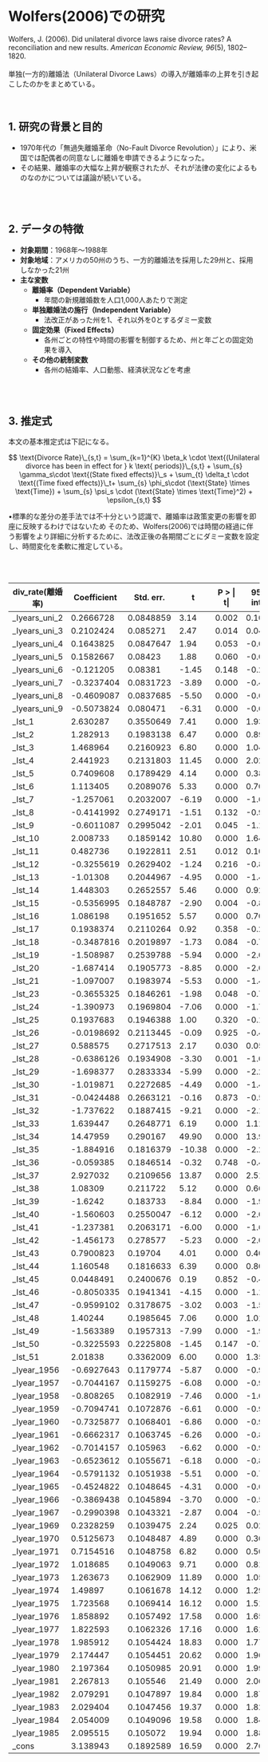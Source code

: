 
# Wolfers(2006)での研究

Wolfers, J. (2006). Did unilateral divorce laws raise divorce rates? A reconciliation and new results. *American Economic Review, 96*(5), 1802–1820.
<br>
<br>
単独(一方的)離婚法（Unilateral Divorce Laws）の導入が離婚率の上昇を引き起こしたのかをまとめている。


<br>


## 1. 研究の背景と目的
- 1970年代の「無過失離婚革命（No-Fault Divorce Revolution）」により、米国では配偶者の同意なしに離婚を申請できるようになった。
- その結果、離婚率の大幅な上昇が観察されたが、それが法律の変化によるものなのかについては議論が続いている。

<br>
<br>


## 2. データの特徴
- **対象期間**：1968年～1988年
- **対象地域**：アメリカの50州のうち、一方的離婚法を採用した29州と、採用しなかった21州
- **主な変数**
  - **離婚率（Dependent Variable）**  
    - 年間の新規離婚数を人口1,000人あたりで測定
  - **単独離婚法の施行（Independent Variable）**  
    - 法改正があった州を1、それ以外を0とするダミー変数
  - **固定効果（Fixed Effects）**  
    - 各州ごとの特性や時間の影響を制御するため、州と年ごとの固定効果を導入
  - **その他の統制変数**  
    - 各州の結婚率、人口動態、経済状況などを考慮


<br>
<br>

## 3. 推定式

本文の基本推定式は下記になる。

$$
\text{Divorce Rate}\_{s,t} = \sum_{k=1}^{K} \beta_k \cdot \text{(Unilateral divorce has been in effect for } k \text{ periods)}\_{s,t} + \sum_{s} \gamma_s\cdot \text{(State fixed effects)}\_s + \sum_{t} \delta_t \cdot \text{(Time fixed effects)}\_t+ \sum_{s} \phi_s\cdot (\text{State} \times \text{Time}) + \sum_{s} \psi_s \cdot (\text{State} \times \text{Time}^2) + \epsilon_{s,t}
$$

•標準的な差分の差手法では不十分という認識で、離婚率は政策変更の影響を即座に反映するわけではないため
そのため、Wolfers(2006)では時間の経過に伴う影響をより詳細に分析するために、法改正後の各期間ごとにダミー変数を設定し、時間変化を柔軟に推定している。


<br>
<br>

| div_rate(離婚率)    | Coefficient      | Std. err.    | t | P > \| t\| |  95% conf interval(l)   | 95% conf interval(U) |
|-----------------|------------|-------------|------|------|----------------------|----------------------|
| _Iyears_uni_2   | 0.2666728   | 0.0848859 | 3.14 | 0.002| 0.1001686         | 0.4331769         |
| _Iyears_uni_3   | 0.2102424   | 0.085271  | 2.47 | 0.014| 0.0429829         | 0.3775019         |
| _Iyears_uni_4   | 0.1643825   | 0.0847647 | 1.94 | 0.053| -0.0018839        | 0.3306489         |
| _Iyears_uni_5   | 0.1582667   | 0.08423   | 1.88 | 0.060| -0.0069509        | 0.3234844         |
| _Iyears_uni_6   | -0.121205   | 0.08381   | -1.45| 0.148| -0.2855988        | 0.0431887         |
| _Iyears_uni_7   | -0.3237404  | 0.0831723 | -3.89| 0.000| -0.4868832        | -0.1605975        |
| _Iyears_uni_8   | -0.4609087  | 0.0837685 | -5.50| 0.000| -0.6252211        | -0.2965964        |
| _Iyears_uni_9   | -0.5073824  | 0.080471  | -6.31| 0.000| -0.6652267        | -0.3495382        |
| _Ist_1          | 2.630287    | 0.3550649 | 7.41 | 0.000| 1.933825          | 3.326749          |
| _Ist_2          | 1.282913    | 0.1983138 | 6.47 | 0.000| 0.8939191         | 1.671906          |
| _Ist_3          | 1.468964    | 0.2160923 | 6.80 | 0.000| 1.045097          | 1.89283           |
| _Ist_4          | 2.441923    | 0.2131803 | 11.45| 0.000| 2.023769          | 2.860077          |
| _Ist_5          | 0.7409608   | 0.1789429 | 4.14 | 0.000| 0.3899633         | 1.091958          |
| _Ist_6          | 1.113405    | 0.2089076 | 5.33 | 0.000| 0.703632          | 1.523179          |
| _Ist_7          | -1.257061   | 0.2032007 | -6.19| 0.000| -1.655641         | -0.8584821        |
| _Ist_8          | -0.4141992  | 0.2749171 | -1.51| 0.132| -0.9534506        | 0.1250523         |
| _Ist_9          | -0.6011087  | 0.2995042 | -2.01| 0.045| -1.188588         | -0.0136294        |
| _Ist_10         | 2.008733    | 0.1859142 | 10.80| 0.000| 1.644061          | 2.373405          |
| _Ist_11         | 0.482736    | 0.1922811 | 2.51 | 0.012| 0.1055755         | 0.8598965         |
| _Ist_12         | -0.3255619  | 0.2629402 | -1.24| 0.216| -0.8413206        | 0.1901967         |
| _Ist_13         | -1.01308    | 0.2044967 | -4.95| 0.000| -1.414201         | -0.6119582        |
| _Ist_14         | 1.448303    | 0.2652557 | 5.46 | 0.000| 0.9280022         | 1.968603          |
| _Ist_15         | -0.5356995  | 0.1848787 | -2.90| 0.004| -0.8983402        | -0.1730589        |
| _Ist_16         | 1.086198    | 0.1951652 | 5.57 | 0.000| 0.7033802         | 1.469015          |
| _Ist_17         | 0.1938374   | 0.2110264 | 0.92 | 0.358| -0.220092         | 0.6077669         |
| _Ist_18         | -0.3487816  | 0.2019897 | -1.73| 0.084| -0.7449854        | 0.0474222         |
| _Ist_19         | -1.508987   | 0.2539788 | -5.94| 0.000| -2.007168         | -1.010806         |
| _Ist_20         | -1.687414   | 0.1905773 | -8.85| 0.000| -2.061233         | -1.313596         |
| _Ist_21         | -1.097007   | 0.1983974 | -5.53| 0.000| -1.486165         | -0.7078496        |
| _Ist_23         | -0.3655325  | 0.1846261 | -1.98| 0.048| -0.7276776        | -0.0033874        |
| _Ist_24         | -1.390973   | 0.1969804 | -7.06| 0.000| -1.777351         | -1.004595         |
| _Ist_25         | 0.1937683   | 0.1946388 | 1.00 | 0.320| -0.1880167        | 0.5755533         |
| _Ist_26         | -0.0198692  | 0.2113445 | -0.09| 0.925| -0.4344227        | 0.3946843         |
| _Ist_27         | 0.588575    | 0.2717513 | 2.17 | 0.030| 0.0555333         | 1.121617          |
| _Ist_28         | -0.6386126  | 0.1934908 | -3.30| 0.001| -1.018146         | -0.2590792        |
| _Ist_29         | -1.698377   | 0.2833334 | -5.99| 0.000| -2.254137         | -1.142617         |
| _Ist_30         | -1.019871   | 0.2272685 | -4.49| 0.000| -1.46566          | -0.5740829        |
| _Ist_31         | -0.0424488  | 0.2663121 | -0.16| 0.873| -0.5648213        | 0.4799238         |
| _Ist_32         | -1.737622   | 0.1887415 | -9.21| 0.000| -2.10784          | -1.367405         |
| _Ist_33         | 1.639447    | 0.2648771 | 6.19 | 0.000| 1.119889          | 2.159005          |
| _Ist_34         | 14.47959    | 0.290167  | 49.90| 0.000| 13.91043          | 15.04876          |
| _Ist_35         | -1.884916   | 0.1816379 | -10.38| 0.000| -2.241199        | -1.528632         |
| _Ist_36         | -0.059385   | 0.1846514 | -0.32| 0.748| -0.4215798        | 0.3028099         |
| _Ist_37         | 2.927032    | 0.2109656 | 13.87| 0.000| 2.513222          | 3.340843          |
| _Ist_38         | 1.08309     | 0.211722  | 5.12 | 0.000| 0.667796          | 1.498384          |
| _Ist_39         | -1.6242     | 0.183733  | -8.84| 0.000| -1.984594         | -1.263807         |
| _Ist_40         | -1.560603   | 0.2550047 | -6.12| 0.000| -2.060796         | -1.06041          |
| _Ist_41         | -1.237381   | 0.2063171 | -6.00| 0.000| -1.642073         | -0.8326886        |
| _Ist_42         | -1.456173   | 0.278577  | -5.23| 0.000| -2.002603         | -0.9097423        |
| _Ist_43         | 0.7900823   | 0.19704   | 4.01 | 0.000| 0.4035873         | 1.176577          |
| _Ist_44         | 1.160548    | 0.1816633 | 6.39 | 0.000| 0.8042148         | 1.516882          |
| _Ist_45         | 0.0448491   | 0.2400676 | 0.19 | 0.852| -0.4260448        | 0.515743          |
| _Ist_46         | -0.8050335  | 0.1941341 | -4.15| 0.000| -1.185829         | -0.4242385        |
| _Ist_47         | -0.9599102  | 0.3178675 | -3.02| 0.003| -1.583409         | -0.3364112        |
| _Ist_48         | 1.40244     | 0.1985645 | 7.06 | 0.000| 1.012954          | 1.791925          |
| _Ist_49         | -1.563389   | 0.1957313 | -7.99| 0.000| -1.947317         | -1.179462         |
| _Ist_50         | -0.3225593  | 0.2225808 | -1.45| 0.147| -0.7591527        | 0.1140341         |
| _Ist_51         | 2.01838     | 0.3362009 | 6.00 | 0.000| 1.35892           | 2.67784           |
| _Iyear_1956     | -0.6927643  | 0.1179774 | -5.87| 0.000| -0.9241777        | -0.4613509        |
| _Iyear_1957     | -0.7044167  | 0.1159275 | -6.08| 0.000| -0.9318092        | -0.4770243        |
| _Iyear_1958     | -0.808265   | 0.1082919 | -7.46| 0.000| -1.02068          | -0.5958498        |
| _Iyear_1959     | -0.7094741  | 0.1072876 | -6.61| 0.000| -0.9199194        | -0.4990288        |
| _Iyear_1960     | -0.7325877  | 0.1068401 | -6.86| 0.000| -0.9421553        | -0.5230202        |
| _Iyear_1961     | -0.6662317  | 0.1063745 | -6.26| 0.000| -0.8748858        | -0.4575775        |
| _Iyear_1962     | -0.7014157  | 0.105963  | -6.62| 0.000| -0.9092627        | -0.4935688        |
| _Iyear_1963     | -0.6523612  | 0.1055671 | -6.18| 0.000| -0.8594316        | -0.4452907        |
| _Iyear_1964     | -0.5791132  | 0.1051938 | -5.51| 0.000| -0.7854514        | -0.372775         |
| _Iyear_1965     | -0.4524822  | 0.1048645 | -4.31| 0.000| -0.6581745        | -0.24679          |
| _Iyear_1966     | -0.3869438  | 0.1045894 | -3.70| 0.000| -0.5920965        | -0.1817911        |
| _Iyear_1967     | -0.2990398  | 0.1043321 | -2.87| 0.004| -0.5036877        | -0.0943918        |
| _Iyear_1969     | 0.2328259   | 0.1039475 | 2.24 | 0.025| 0.0289322         | 0.4367195         |
| _Iyear_1970     | 0.5125673   | 0.1048487 | 4.89 | 0.000| 0.306906          | 0.7182285         |
| _Iyear_1971     | 0.7154516   | 0.1048758 | 6.82 | 0.000| 0.5097372         | 0.921166          |
| _Iyear_1972     | 1.018685    | 0.1049063 | 9.71 | 0.000| 0.8129111         | 1.22446           |
| _Iyear_1973     | 1.263673    | 0.1062909 | 11.89| 0.000| 1.055183          | 1.472163          |
| _Iyear_1974     | 1.49897     | 0.1061678 | 14.12| 0.000| 1.290721          | 1.707219          |
| _Iyear_1975     | 1.723568    | 0.1069414 | 16.12| 0.000| 1.513802          | 1.933334          |
| _Iyear_1976     | 1.858892    | 0.1057492 | 17.58| 0.000| 1.651464          | 2.06632           |
| _Iyear_1977     | 1.822593    | 0.1062326 | 17.16| 0.000| 1.614217          | 2.030969          |
| _Iyear_1978     | 1.985912    | 0.1054424 | 18.83| 0.000| 1.779086          | 2.192738          |
| _Iyear_1979     | 2.174447    | 0.1054451 | 20.62| 0.000| 1.967616          | 2.381279          |
| _Iyear_1980     | 2.197364    | 0.1050985 | 20.91| 0.000| 1.991213          | 2.403516          |
| _Iyear_1981     | 2.267813    | 0.105546  | 21.49| 0.000| 2.060784          | 2.474842          |
| _Iyear_1982     | 2.079291    | 0.1047897 | 19.84| 0.000| 1.873746          | 2.284837          |
| _Iyear_1983     | 2.029404    | 0.1047456 | 19.37| 0.000| 1.823945          | 2.234863          |
| _Iyear_1984     | 2.054009    | 0.1049096 | 19.58| 0.000| 1.848228          | 2.25979           |
| _Iyear_1985     | 2.095515    | 0.105072  | 19.94| 0.000| 1.889415          | 2.301614          |
| _cons          | 3.138943    | 0.1892589 | 16.59| 0.000| 2.767711          | 3.510176          |

